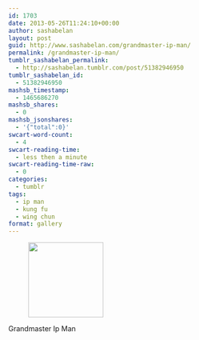 ```yaml
---
id: 1703
date: 2013-05-26T11:24:10+00:00
author: sashabelan
layout: post
guid: http://www.sashabelan.com/grandmaster-ip-man/
permalink: /grandmaster-ip-man/
tumblr_sashabelan_permalink:
  - http://sashabelan.tumblr.com/post/51382946950
tumblr_sashabelan_id:
  - 51382946950
mashsb_timestamp:
  - 1465686270
mashsb_shares:
  - 0
mashsb_jsonshares:
  - '{"total":0}'
swcart-word-count:
  - 4
swcart-reading-time:
  - less then a minute
swcart-reading-time-raw:
  - 0
categories:
  - tumblr
tags:
  - ip man
  - kung fu
  - wing chun
format: gallery
---
```

<div id='gallery-360' class='gallery galleryid-1703 gallery-columns-3 gallery-size-thumbnail'>
  <figure class='gallery-item'> 
  
  <div class='gallery-icon portrait'>
    <a href='http://www.sashabelan.ru/grandmaster-ip-man/attachment/1704/'><img width="150" height="150" src="http://www.sashabelan.ru/wp-content/uploads/2013/05/tumblr_mnel0aqAFy1qarj97o1_500-150x150.jpg" class="attachment-thumbnail size-thumbnail" alt="" /></a>
  </div></figure>
</div>

Grandmaster Ip Man